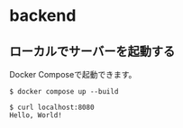 # backend

## ローカルでサーバーを起動する

Docker Composeで起動できます。

```shell
$ docker compose up --build
```

```shell
$ curl localhost:8080
Hello, World!
```
